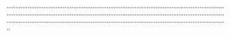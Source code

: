 ......................................................................................................................................................................................................................................................................................................................................................................................
